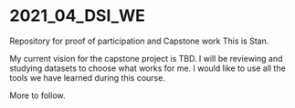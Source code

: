 # 2021_04_DSI_WE
Repository for proof of participation and Capstone work
This is Stan.  

My current vision for the capstone project is TBD.  I will be reviewing and studying datasets  to choose what works for me. 
I would like to use all the tools we have learned during this course. 

More to follow. 
